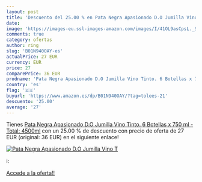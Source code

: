 ```yaml
---
layout: post
title: 'Descuento del 25.00 % en Pata Negra Apasionado D.O Jumilla Vino T'
date: 
image: 'https://images-eu.ssl-images-amazon.com/images/I/41OL9asCpsL._SL200_.jpg'
comments: true
category: ofertas
author: ring
slug: 'B01N940OAY-es'
actualPrice: 27 EUR
currency: EUR
price: 27
comparePrice: 36 EUR
prodname: 'Pata Negra Apasionado D.O Jumilla Vino Tinto. 6 Botellas x 750 ml - Total: 4500ml'
country: 'es'
flag: '🇪🇸'
buyurl: 'https://www.amazon.es/dp/B01N940OAY/?tag=tolees-21'
descuento: '25.00'
average: '27'
---
```


Tienes [Pata Negra Apasionado D.O Jumilla Vino Tinto. 6 Botellas x 750 ml - Total: 4500ml](https://www.amazon.es/dp/B01N940OAY/?tag=tolees-21) con un 25.00 % de descuento con precio de oferta de 27 EUR (original: 36 EUR) en el siguiente enlace!

[![Pata Negra Apasionado D.O Jumilla Vino T](https://images-eu.ssl-images-amazon.com/images/I/41OL9asCpsL._SL200_.jpg)](https://www.amazon.es/dp/B01N940OAY/?tag=tolees-21)

ℹ️:


[Accede a la oferta!!](https://www.amazon.es/dp/B01N940OAY/?tag=tolees-21)
